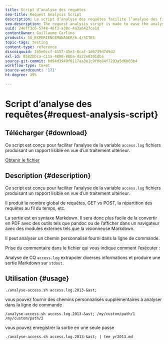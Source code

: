 ```yaml
---
title: Script d’analyse des requêtes
seo-title: Request Analysis Script
description: Le script d’analyse des requêtes facilite l’analyse des fichiers access.log et génère un rapport lisible pour vos activités de traitement ultérieures.
seo-description: The request analysis script is made to ease the analysis of the access.log files producing a readable report for later processing
uuid: 24eff3c6-5748-46f3-a30c-4a3a6427ce1d
contentOwner: Guillaume Carlino
products: SG_EXPERIENCEMANAGER/6.4/SITES
topic-tags: testing
content-type: reference
discoiquuid: 1b5e0ccf-4157-45e3-8caf-1d6739d7d9d2
exl-id: 8582bbca-c11a-4880-88ba-da22e0301dba
source-git-commit: bd94d3949f0117aa3e1c9f0e84f7293a5d6b03b4
workflow-type: tm+mt
source-wordcount: '171'
ht-degree: 39%

---
```


# Script d’analyse des requêtes{#request-analysis-script}

## Télécharger {#download}

Ce script est conçu pour faciliter l’analyse de la variable `access.log` fichiers produisant un rapport lisible en vue d’un traitement ultérieur.

[Obtenir le fichier](assets/analyse-access.sh)

## Description {#description}

Ce script est conçu pour faciliter l’analyse de la variable `access.log` fichiers produisant un rapport lisible en vue d’un traitement ultérieur.

Il produit le nombre global de requêtes, GET vs POST, la répartition des requêtes au fil du temps, etc.

La sortie est en syntaxe Markdown. Il sera donc plus facile de la convertir en PDF avec des outils tels que pandoc ou de l’afficher dans un navigateur avec des modules externes tels que la visionneuse Markdown.

Il peut analyser un chemin personnalisé fourni dans la ligne de commande.

Prise du commentaire dans le fichier qui vous indique comment l’exécuter :

Analyse de CQ `access.log` extrapoler diverses informations et produire une sortie Markdown sur `stdout`.

## Utilisation {#usage}

`./analyse-access.sh access.log.2013-&ast;`

vous pouvez fournir des chemins personnalisés supplémentaires à analyser dans la ligne de commande

`/analyse-access.sh access.log.2013-&ast; /my/custom/path/1 /my/custom/path/2`

vous pouvez enregistrer la sortie en une seule passe

`./analyse-access.sh access.log.2013-&ast; | tee yr2013.md`
